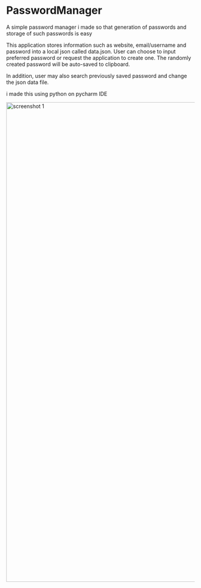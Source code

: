# PasswordManager
A simple password manager i made so that generation of passwords and storage of such passwords is easy

This application stores information such as website, email/username and password into a local json called data.json.
User can choose to input preferred password or request the application to create one.
The randomly created password will be auto-saved to clipboard.


In addition, user may also search previously saved password and change the json data file. 

i made this using python on pycharm IDE

<img width="1279" alt="screenshot 1" src="https://user-images.githubusercontent.com/120150007/206614226-aae93ac7-8ee4-4281-a31d-de0b5ba098fd.png">
